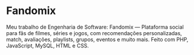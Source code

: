 # Fandomix
Meu trabalho de Engenharia de Software: Fandomix — Plataforma social para fãs de filmes, séries e jogos, com recomendações personalizadas, match, avaliações, playlists, grupos, eventos e muito mais. Feito com PHP, JavaScript, MySQL, HTML e CSS.
